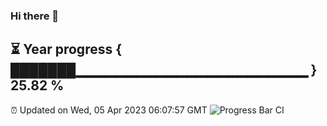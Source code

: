### Hi there 👋
⏳ Year progress { ███████▁▁▁▁▁▁▁▁▁▁▁▁▁▁▁▁▁▁▁▁▁▁▁ } 25.82 %
---
⏰ Updated on Wed, 05 Apr 2023 06:07:57 GMT
![Progress Bar CI](https://github.com/Moyi321/Moyi321/workflows/Progress%20Bar%20CI/badge.svg)
